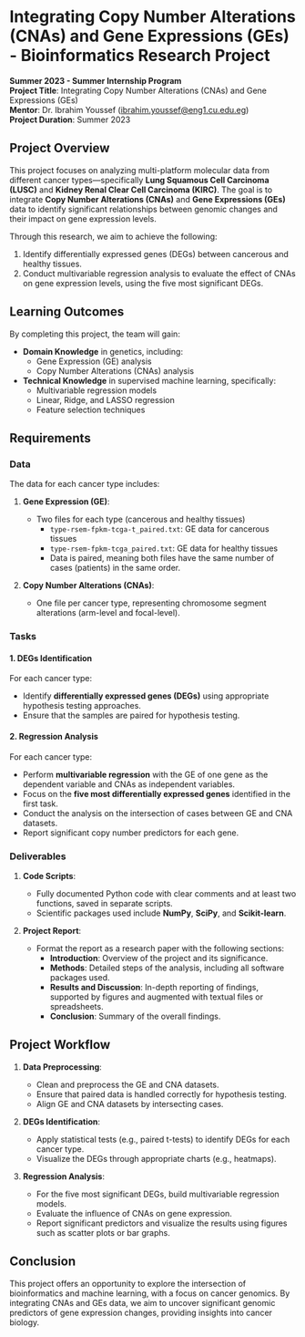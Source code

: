 # Integrating Copy Number Alterations (CNAs) and Gene Expressions (GEs) - Bioinformatics Research Project

**Summer 2023 - Summer Internship Program**  
**Project Title**: Integrating Copy Number Alterations (CNAs) and Gene Expressions (GEs)  
**Mentor**: Dr. Ibrahim Youssef (ibrahim.youssef@eng1.cu.edu.eg)  
**Project Duration**: Summer 2023

## Project Overview

This project focuses on analyzing multi-platform molecular data from different cancer types—specifically **Lung Squamous Cell Carcinoma (LUSC)** and **Kidney Renal Clear Cell Carcinoma (KIRC)**. The goal is to integrate **Copy Number Alterations (CNAs)** and **Gene Expressions (GEs)** data to identify significant relationships between genomic changes and their impact on gene expression levels.

Through this research, we aim to achieve the following:

1. Identify differentially expressed genes (DEGs) between cancerous and healthy tissues.
2. Conduct multivariable regression analysis to evaluate the effect of CNAs on gene expression levels, using the five most significant DEGs.

## Learning Outcomes

By completing this project, the team will gain:

- **Domain Knowledge** in genetics, including:
  - Gene Expression (GE) analysis
  - Copy Number Alterations (CNAs) analysis
- **Technical Knowledge** in supervised machine learning, specifically:
  - Multivariable regression models
  - Linear, Ridge, and LASSO regression
  - Feature selection techniques

## Requirements

### Data
The data for each cancer type includes:
1. **Gene Expression (GE)**:  
   - Two files for each type (cancerous and healthy tissues)  
     - `type-rsem-fpkm-tcga-t_paired.txt`: GE data for cancerous tissues  
     - `type-rsem-fpkm-tcga_paired.txt`: GE data for healthy tissues  
     - Data is paired, meaning both files have the same number of cases (patients) in the same order.
     
2. **Copy Number Alterations (CNAs)**:  
   - One file per cancer type, representing chromosome segment alterations (arm-level and focal-level).

### Tasks

#### 1. DEGs Identification
For each cancer type:
- Identify **differentially expressed genes (DEGs)** using appropriate hypothesis testing approaches.
- Ensure that the samples are paired for hypothesis testing.

#### 2. Regression Analysis
For each cancer type:
- Perform **multivariable regression** with the GE of one gene as the dependent variable and CNAs as independent variables.
- Focus on the **five most differentially expressed genes** identified in the first task.
- Conduct the analysis on the intersection of cases between GE and CNA datasets.
- Report significant copy number predictors for each gene.

### Deliverables

1. **Code Scripts**:
   - Fully documented Python code with clear comments and at least two functions, saved in separate scripts.
   - Scientific packages used include **NumPy**, **SciPy**, and **Scikit-learn**.

2. **Project Report**:
   - Format the report as a research paper with the following sections:
     - **Introduction**: Overview of the project and its significance.
     - **Methods**: Detailed steps of the analysis, including all software packages used.
     - **Results and Discussion**: In-depth reporting of findings, supported by figures and augmented with textual files or spreadsheets.
     - **Conclusion**: Summary of the overall findings.

## Project Workflow

1. **Data Preprocessing**:
   - Clean and preprocess the GE and CNA datasets.
   - Ensure that paired data is handled correctly for hypothesis testing.
   - Align GE and CNA datasets by intersecting cases.

2. **DEGs Identification**:
   - Apply statistical tests (e.g., paired t-tests) to identify DEGs for each cancer type.
   - Visualize the DEGs through appropriate charts (e.g., heatmaps).

3. **Regression Analysis**:
   - For the five most significant DEGs, build multivariable regression models.
   - Evaluate the influence of CNAs on gene expression.
   - Report significant predictors and visualize the results using figures such as scatter plots or bar graphs.

## Conclusion

This project offers an opportunity to explore the intersection of bioinformatics and machine learning, with a focus on cancer genomics. By integrating CNAs and GEs data, we aim to uncover significant genomic predictors of gene expression changes, providing insights into cancer biology.

